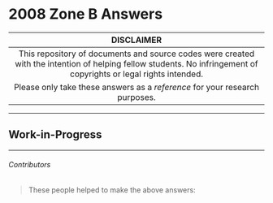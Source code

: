 # 2008 Zone B Answers

| **DISCLAIMER**  |
| :---: |
| This repository of documents and source codes were created with the intention of helping fellow students. No infringement of copyrights or legal rights intended. |
| Please only take these answers as a *reference* for your research purposes. |

---

## Work-in-Progress

---

###### Contributors
> These people helped to make the above answers: 
